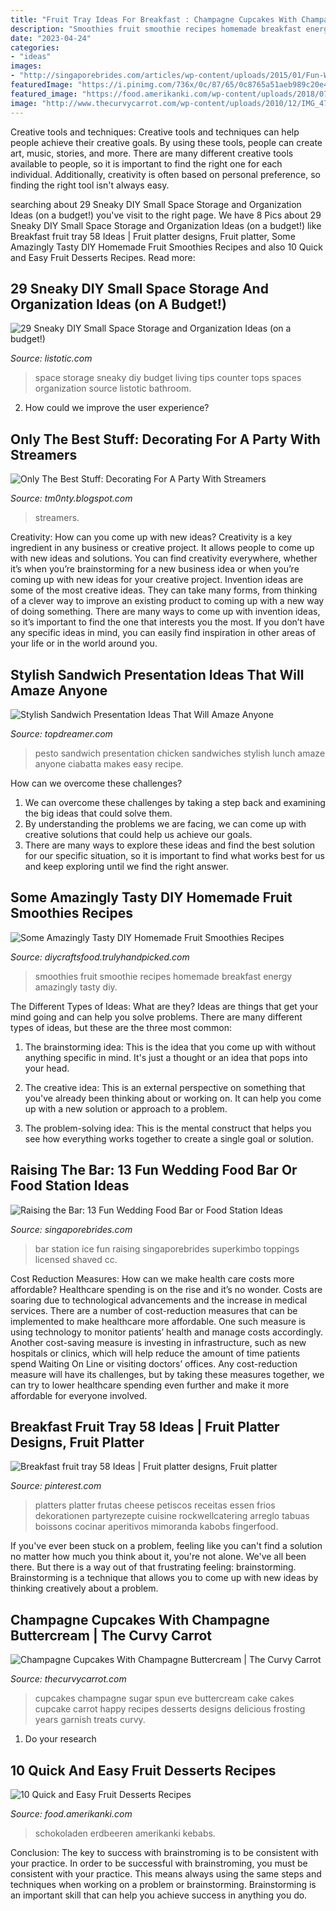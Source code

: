 ```yaml
---
title: "Fruit Tray Ideas For Breakfast : Champagne Cupcakes With Champagne Buttercream"
description: "Smoothies fruit smoothie recipes homemade breakfast energy amazingly tasty diy"
date: "2023-04-24"
categories:
- "ideas"
images:
- "http://singaporebrides.com/articles/wp-content/uploads/2015/01/Fun-Wedding-Food-Bar-and-Food-Station-Ideas-Ice-Kacang-Bar.jpg"
featuredImage: "https://i.pinimg.com/736x/0c/87/65/0c8765a51aeb989c20e4ee00c1bf694d.jpg"
featured_image: "https://food.amerikanki.com/wp-content/uploads/2018/07/10-Quick-and-Easy-Fruit-Desserts-1024x683.jpg"
image: "http://www.thecurvycarrot.com/wp-content/uploads/2010/12/IMG_4788-682x1024.jpg"
---
```



Creative tools and techniques:
Creative tools and techniques can help people achieve their creative goals. By using these tools, people can create art, music, stories, and more. There are many different creative tools available to people, so it is important to find the right one for each individual. Additionally, creativity is often based on personal preference, so finding the right tool isn't always easy.

	

		
searching about 29 Sneaky DIY Small Space Storage and Organization Ideas (on a budget!) you've visit to the right page. We have 8 Pics about 29 Sneaky DIY Small Space Storage and Organization Ideas (on a budget!) like Breakfast fruit tray 58 Ideas | Fruit platter designs, Fruit platter, Some Amazingly Tasty DIY Homemade Fruit Smoothies Recipes and also 10 Quick and Easy Fruit Desserts Recipes. Read more:
		
    
## 29 Sneaky DIY Small Space Storage And Organization Ideas (on A Budget!)

<img loading=lazy src="http://www.listotic.com/wp-content/uploads/2015/05/17.-Use-tiered-storage-for-small-counter-tops-29-Sneaky-Tips-For-Small-Space-Living.jpg" onerror="this.onerror=null;this.src='https://tse2.mm.bing.net/th?id=OIP.D8Ka1VoRjc0C2aby4YuSYQHaLH&amp;pid=15.1';" alt="29 Sneaky DIY Small Space Storage and Organization Ideas (on a budget!)">

_Source: listotic.com_

>space storage sneaky diy budget living tips counter tops spaces organization source listotic bathroom. 

	

2. How could we improve the user experience?

    
## Only The Best Stuff: Decorating For A Party With Streamers

<img loading=lazy src="http://1.bp.blogspot.com/-DC59fPfheCI/T_AtCTsG1PI/AAAAAAAABMw/GRni2Vd3AKc/w1200-h630-p-k-no-nu/stream.jpg" onerror="this.onerror=null;this.src='https://tse3.mm.bing.net/th?id=OIP.JvK0LaSvNmZcmCSz0Yi2bwHaD4&amp;pid=15.1';" alt="Only The Best Stuff: Decorating For A Party With Streamers">

_Source: tm0nty.blogspot.com_

>streamers. 

	

Creativity: How can you come up with new ideas?
Creativity is a key ingredient in any business or creative project. It allows people to come up with new ideas and solutions. You can find creativity everywhere, whether it’s when you’re brainstorming for a new business idea or when you’re coming up with new ideas for your creative project.
Invention ideas are some of the most creative ideas. They can take many forms, from thinking of a clever way to improve an existing product to coming up with a new way of doing something. There are many ways to come up with invention ideas, so it’s important to find the one that interests you the most. If you don’t have any specific ideas in mind, you can easily find inspiration in other areas of your life or in the world around you.

    
## Stylish Sandwich Presentation Ideas That Will Amaze Anyone

<img loading=lazy src="https://topdreamer.com/wp-content/uploads/2018/07/sandwich-presentation-ideas-7-.jpg" onerror="this.onerror=null;this.src='https://tse4.mm.bing.net/th?id=OIP.agkGdcXxVth_RAuYX7cV4wHaLL&amp;pid=15.1';" alt="Stylish Sandwich Presentation Ideas That Will Amaze Anyone">

_Source: topdreamer.com_

>pesto sandwich presentation chicken sandwiches stylish lunch amaze anyone ciabatta makes easy recipe. 

	

How can we overcome these challenges?
1. We can overcome these challenges by taking a step back and examining the big ideas that could solve them.
2. By understanding the problems we are facing, we can come up with creative solutions that could help us achieve our goals.
3. There are many ways to explore these ideas and find the best solution for our specific situation, so it is important to find what works best for us and keep exploring until we find the right answer.

    
## Some Amazingly Tasty DIY Homemade Fruit Smoothies Recipes

<img loading=lazy src="https://diycraftsfood.trulyhandpicked.com/wp-content/uploads/2016/05/Fruit-smoothies_9w.jpg" onerror="this.onerror=null;this.src='https://tse3.mm.bing.net/th?id=OIP.xX0-sLfhJAXmjKnEtmmSmAHaLH&amp;pid=15.1';" alt="Some Amazingly Tasty DIY Homemade Fruit Smoothies Recipes">

_Source: diycraftsfood.trulyhandpicked.com_

>smoothies fruit smoothie recipes homemade breakfast energy amazingly tasty diy. 

	

The Different Types of Ideas: What are they?
Ideas are things that get your mind going and can help you solve problems. There are many different types of ideas, but these are the three most common:
1. The brainstorming idea: This is the idea that you come up with without anything specific in mind. It's just a thought or an idea that pops into your head.

2. The creative idea: This is an external perspective on something that you've already been thinking about or working on. It can help you come up with a new solution or approach to a problem.

3. The problem-solving idea: This is the mental construct that helps you see how everything works together to create a single goal or solution.

    
## Raising The Bar: 13 Fun Wedding Food Bar Or Food Station Ideas

<img loading=lazy src="http://singaporebrides.com/articles/wp-content/uploads/2015/01/Fun-Wedding-Food-Bar-and-Food-Station-Ideas-Ice-Kacang-Bar.jpg" onerror="this.onerror=null;this.src='https://tse2.mm.bing.net/th?id=OIP.DH47adAi6j12UnUFMc7I7gHaJ4&amp;pid=15.1';" alt="Raising the Bar: 13 Fun Wedding Food Bar or Food Station Ideas">

_Source: singaporebrides.com_

>bar station ice fun raising singaporebrides superkimbo toppings licensed shaved cc. 

	

Cost Reduction Measures: How can we make health care costs more affordable?
Healthcare spending is on the rise and it’s no wonder. Costs are soaring due to technological advancements and the increase in medical services. There are a number of cost-reduction measures that can be implemented to make healthcare more affordable. One such measure is using technology to monitor patients’ health and manage costs accordingly. Another cost-saving measure is investing in infrastructure, such as new hospitals or clinics, which will help reduce the amount of time patients spend Waiting On Line or visiting doctors’ offices.
Any cost-reduction measure will have its challenges, but by taking these measures together, we can try to lower healthcare spending even further and make it more affordable for everyone involved.

    
## Breakfast Fruit Tray 58 Ideas | Fruit Platter Designs, Fruit Platter

<img loading=lazy src="https://i.pinimg.com/736x/0c/87/65/0c8765a51aeb989c20e4ee00c1bf694d.jpg" onerror="this.onerror=null;this.src='https://tse4.mm.bing.net/th?id=OIP.YRBcqob-K68dryrFZOun_QAAAA&amp;pid=15.1';" alt="Breakfast fruit tray 58 Ideas | Fruit platter designs, Fruit platter">

_Source: pinterest.com_

>platters platter frutas cheese petiscos receitas essen frios dekorationen partyrezepte cuisine rockwellcatering arreglo tabuas boissons cocinar aperitivos mimoranda kabobs fingerfood. 

	

If you've ever been stuck on a problem, feeling like you can't find a solution no matter how much you think about it, you're not alone. We've all been there. But there is a way out of that frustrating feeling: brainstorming. Brainstorming is a technique that allows you to come up with new ideas by thinking creatively about a problem.

    
## Champagne Cupcakes With Champagne Buttercream | The Curvy Carrot

<img loading=lazy src="http://www.thecurvycarrot.com/wp-content/uploads/2010/12/IMG_4788-682x1024.jpg" onerror="this.onerror=null;this.src='https://tse2.mm.bing.net/th?id=OIP.ec_RqB8nts6cSnWQyCSl7QHaLH&amp;pid=15.1';" alt="Champagne Cupcakes With Champagne Buttercream | The Curvy Carrot">

_Source: thecurvycarrot.com_

>cupcakes champagne sugar spun eve buttercream cake cakes cupcake carrot happy recipes desserts designs delicious frosting years garnish treats curvy. 

	

1. Do your research

    
## 10 Quick And Easy Fruit Desserts Recipes

<img loading=lazy src="https://food.amerikanki.com/wp-content/uploads/2018/07/10-Quick-and-Easy-Fruit-Desserts-1024x683.jpg" onerror="this.onerror=null;this.src='https://tse1.mm.bing.net/th?id=OIP.jspKgte750ATUIpPpZS4owHaE8&amp;pid=15.1';" alt="10 Quick and Easy Fruit Desserts Recipes">

_Source: food.amerikanki.com_

>schokoladen erdbeeren amerikanki kebabs. 

	

Conclusion: The key to success with brainstroming is to be consistent with your practice.
In order to be successful with brainstroming, you must be consistent with your practice. This means always using the same steps and techniques when working on a problem or brainstorming. Brainstorming is an important skill that can help you achieve success in anything you do.

